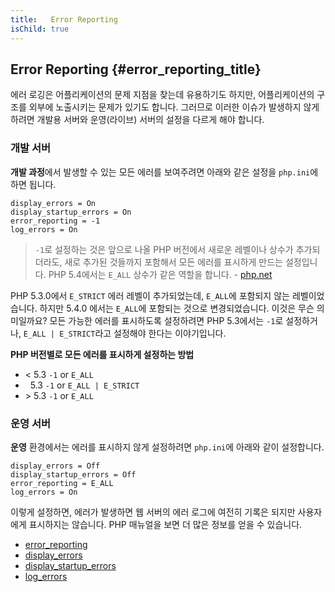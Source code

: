 ```yaml
---
title:   Error Reporting
isChild: true
---
```


## Error Reporting {#error_reporting_title}

에러 로깅은 어플리케이션의 문제 지점을 찾는데 유용하기도 하지만, 어플리케이션의 구조를 외부에 노출시키는 문제가 있기도 합니다. 그러므로 이러한 이슈가 발생하지 않게 하려면 개발용 서버와 운영(라이브) 서버의 설정을 다르게 해야 합니다.

### 개발 서버

<strong>개발 과정</strong>에서 발생할 수 있는 모든 에러를 보여주려면 아래와 같은 설정을 `php.ini`에 하면 됩니다.

    display_errors = On
    display_startup_errors = On
    error_reporting = -1
    log_errors = On

> `-1`로 설정하는 것은 앞으로 나올 PHP 버전에서 새로운 레벨이나 상수가 추가되더라도, 새로 추가된 것들까지 포함해서 모든 에러를 표시하게 만드는 설정입니다. PHP 5.4에서는 `E_ALL` 상수가 같은 역할을 합니다. - [php.net](http://php.net/manual/function.error-reporting.php)

PHP 5.3.0에서 `E_STRICT` 에러 레벨이 추가되었는데, `E_ALL`에 포함되지 않는 레벨이었습니다. 하지만 5.4.0 에서는 `E_ALL`에 포함되는 것으로 변경되었습니다. 이것은 무슨 의미일까요? 모든 가능한 에러를 표시하도록 설정하려면 PHP 5.3에서는 `-1`로 설정하거나, `E_ALL | E_STRICT`라고 설정해야 한다는 이야기입니다.

**PHP 버전별로 모든 에러를 표시하게 설정하는 방법**

* &lt; 5.3 `-1` or `E_ALL`
* &nbsp; 5.3 `-1` or `E_ALL | E_STRICT`
* &gt; 5.3 `-1` or `E_ALL`

### 운영 서버

<strong>운영</strong> 환경에서는 에러를 표시하지 않게 설정하려면 `php.ini`에 아래와 같이 설정합니다.

    display_errors = Off
    display_startup_errors = Off
    error_reporting = E_ALL
    log_errors = On

이렇게 설정하면, 에러가 발생하면 웹 서버의 에러 로그에 여전히 기록은 되지만 사용자에게 표시하지는 않습니다. PHP 매뉴얼을 보면 더 많은 정보를 얻을 수 있습니다.

* [error_reporting](http://php.net/manual/errorfunc.configuration.php#ini.error-reporting)
* [display_errors](http://php.net/manual/errorfunc.configuration.php#ini.display-errors)
* [display_startup_errors](http://php.net/manual/errorfunc.configuration.php#ini.display-startup-errors)
* [log_errors](http://php.net/manual/errorfunc.configuration.php#ini.log-errors)
